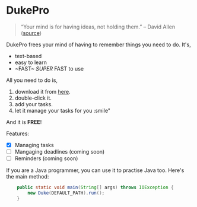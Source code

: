# DukePro

> “Your mind is for having ideas, not holding them.” – David Allen ([source](https://dansilvestre.com/productivity-quotes/))

DukePro frees your mind of having to remember things you need to do. 
It's,
* text-based
* easy to learn
* ~FAST~ *SUPER* FAST to use

All you need to do is,

1. download it from [here](https://github.com/elvern18/ip).
2. double-click it.
3. add your tasks.
4. let it manage your tasks for you :smile"

And it is **FREE**!

Features:
- [X] Managing tasks
- [ ] Mangaging deadlines (coming soon)
- [ ] Reminders (coming soon)

If you are a Java programmer, you can use it to practise Java too. Here's the main method:

```Java
    public static void main(String[] args) throws IOException {
        new Duke(DEFAULT_PATH).run();
    }
```
